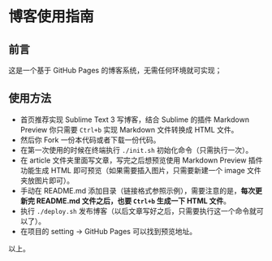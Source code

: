 # 博客使用指南

## 前言

这是一个基于 GitHub Pages 的博客系统，无需任何环境就可实现；

## 使用方法

- 首页推荐实现 Sublime Text 3 写博客，结合 Sublime 的插件 Markdown Preview 你只需要 `Ctrl+b` 实现 Markdown 文件转换成 HTML 文件。
- 然后你 Fork 一份本代码或者下载一份代码。
- 在第一次使用的时候在终端执行 `./init.sh` 初始化命令（只需执行一次）。
- 在 article 文件夹里面写文章，写完之后想预览使用 Markdown Preview 插件功能生成 HTML 即可预览（如果需要插入图片，只需要新建一个 image 文件夹放图片即可）。
- 手动在 README.md 添加目录（链接格式参照示例），需要注意的是，**每次更新完 README.md 文件之后，也要 `Ctrl+b` 生成一下 HTML 文件**。
- 执行 `./deploy.sh` 发布博客（以后文章写好之后，只需要执行这一个命令就可以了）。
- 在项目的 setting -> GitHub Pages 可以找到预览地址。

以上。
